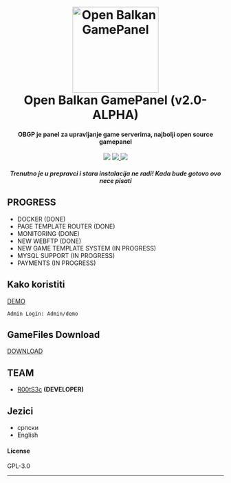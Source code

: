
<h1 align="center">
  <br>
  <a href="https://obgp.github.io"><img src="https://i.imgur.com/unnxAPA.png" alt="Open Balkan GamePanel" width="200"></a>
  <br>
  Open Balkan GamePanel (v2.0-ALPHA)
  <br>
</h1>

<h4 align="center">OBGP je panel za upravljanje game serverima, najbolji open source gamepanel</h4>
<p align="center">
  <a href="#"><img src="https://badges.gitter.im/OrigemWootOW/Lobby.svg"></a>
  <a href="#">
      <img src="https://img.shields.io/badge/SayThanks.io-%E2%98%BC-1EAEDB.svg">
  </a>
  <a href="https://www.paypal.me/1microfix">
    <img src="https://img.shields.io/badge/$-donate-ff69b4.svg?maxAge=2592000&amp;style=flat">
  </a>
</p>
<h5 align="center">Trenutno je u prepravci i stara instalacija ne radi! Kada bude gotovo ovo nece pisati</h5>

## PROGRESS

- DOCKER (DONE)
- PAGE TEMPLATE ROUTER (DONE)
- MONITORING (DONE)
- NEW WEBFTP (DONE)
- NEW GAME TEMPLATE SYSTEM (IN PROGRESS)
- MYSQL SUPPORT (IN PROGRESS)
- PAYMENTS (IN PROGRESS)

## Kako koristiti
<a href="https://obgp.herokuapp.com/">DEMO</a>

```
Admin Login: Admin/demo
```
## GameFiles Download
<a href="https://drive.google.com/drive/folders/1GcSZRJkaZSsqkFAAzE2g9gx2Izm5bVab?usp=sharing">DOWNLOAD</a>

## TEAM

- [R00tS3c](https://github.com/R00tS3c) __(DEVELOPER)__


## Jezici

- српски
- English

#### License

GPL-3.0

---
